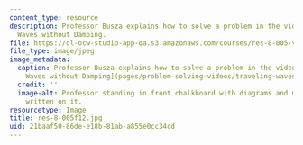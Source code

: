 ```yaml
---
content_type: resource
description: Professor Busza explains how to solve a problem in the video Traveling
  Waves without Damping.
file: https://ol-ocw-studio-app-qa.s3.amazonaws.com/courses/res-8-005-vibrations-and-waves-problem-solving-fall-2012/21baaf5086dee18b81aba855e0cc34cd_res-8-005f12.jpg
file_type: image/jpeg
image_metadata:
  caption: Professor Busza explains how to solve a problem in the video [Traveling
    Waves without Damping](pages/problem-solving-videos/traveling-waves-without-damping-1).
  credit: ''
  image-alt: Professor standing in front chalkboard with diagrams and mathematics
    written on it.
resourcetype: Image
title: res-8-005f12.jpg
uid: 21baaf50-86de-e18b-81ab-a855e0cc34cd
---
```

